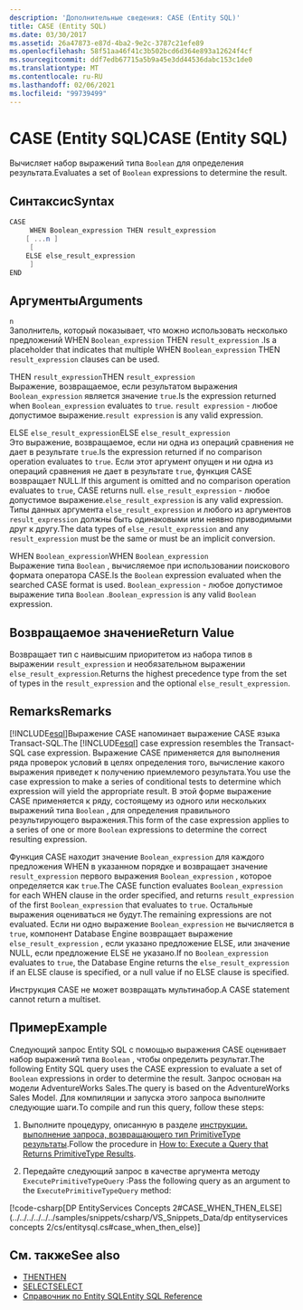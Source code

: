 ```yaml
---
description: 'Дополнительные сведения: CASE (Entity SQL)'
title: CASE (Entity SQL)
ms.date: 03/30/2017
ms.assetid: 26a47873-e87d-4ba2-9e2c-3787c21efe89
ms.openlocfilehash: 58f51aa46f41c3b502bcd6d364e893a12624f4cf
ms.sourcegitcommit: ddf7edb67715a5b9a45e3dd44536dabc153c1de0
ms.translationtype: MT
ms.contentlocale: ru-RU
ms.lasthandoff: 02/06/2021
ms.locfileid: "99739499"
---
```

# <a name="case-entity-sql"></a><span data-ttu-id="f4f98-103">CASE (Entity SQL)</span><span class="sxs-lookup"><span data-stu-id="f4f98-103">CASE (Entity SQL)</span></span>

<span data-ttu-id="f4f98-104">Вычисляет набор выражений типа `Boolean` для определения результата.</span><span class="sxs-lookup"><span data-stu-id="f4f98-104">Evaluates a set of `Boolean` expressions to determine the result.</span></span>  
  
## <a name="syntax"></a><span data-ttu-id="f4f98-105">Синтаксис</span><span class="sxs-lookup"><span data-stu-id="f4f98-105">Syntax</span></span>  
  
```csharp  
CASE  
     WHEN Boolean_expression THEN result_expression
    [ ...n ]
     [
    ELSE else_result_expression
     ]
END  
```  
  
## <a name="arguments"></a><span data-ttu-id="f4f98-106">Аргументы</span><span class="sxs-lookup"><span data-stu-id="f4f98-106">Arguments</span></span>  

 `n`  
 <span data-ttu-id="f4f98-107">Заполнитель, который показывает, что можно использовать несколько предложений WHEN `Boolean_expression` THEN `result_expression` .</span><span class="sxs-lookup"><span data-stu-id="f4f98-107">Is a placeholder that indicates that multiple WHEN `Boolean_expression` THEN `result_expression` clauses can be used.</span></span>  
  
 <span data-ttu-id="f4f98-108">THEN `result_expression`</span><span class="sxs-lookup"><span data-stu-id="f4f98-108">THEN `result_expression`</span></span>  
 <span data-ttu-id="f4f98-109">Выражение, возвращаемое, если результатом выражения `Boolean_expression` является значение `true`.</span><span class="sxs-lookup"><span data-stu-id="f4f98-109">Is the expression returned when `Boolean_expression` evaluates to `true`.</span></span> <span data-ttu-id="f4f98-110">`result expression` - любое допустимое выражение.</span><span class="sxs-lookup"><span data-stu-id="f4f98-110">`result expression` is any valid expression.</span></span>  
  
 <span data-ttu-id="f4f98-111">ELSE `else_result_expression`</span><span class="sxs-lookup"><span data-stu-id="f4f98-111">ELSE `else_result_expression`</span></span>  
 <span data-ttu-id="f4f98-112">Это выражение, возвращаемое, если ни одна из операций сравнения не дает в результате `true`.</span><span class="sxs-lookup"><span data-stu-id="f4f98-112">Is the expression returned if no comparison operation evaluates to `true`.</span></span> <span data-ttu-id="f4f98-113">Если этот аргумент опущен и ни одна из операций сравнения не дает в результате `true`, функция CASE возвращает NULL.</span><span class="sxs-lookup"><span data-stu-id="f4f98-113">If this argument is omitted and no comparison operation evaluates to `true`, CASE returns null.</span></span> <span data-ttu-id="f4f98-114">`else_result_expression` - любое допустимое выражение.</span><span class="sxs-lookup"><span data-stu-id="f4f98-114">`else_result_expression` is any valid expression.</span></span> <span data-ttu-id="f4f98-115">Типы данных аргумента `else_result_expression` и любого из аргументов `result_expression` должны быть одинаковыми или неявно приводимыми друг к другу.</span><span class="sxs-lookup"><span data-stu-id="f4f98-115">The data types of `else_result_expression` and any `result_expression` must be the same or must be an implicit conversion.</span></span>  
  
 <span data-ttu-id="f4f98-116">WHEN `Boolean_expression`</span><span class="sxs-lookup"><span data-stu-id="f4f98-116">WHEN `Boolean_expression`</span></span>  
 <span data-ttu-id="f4f98-117">Выражение типа `Boolean` , вычисляемое при использовании поискового формата оператора CASE.</span><span class="sxs-lookup"><span data-stu-id="f4f98-117">Is the `Boolean` expression evaluated when the searched CASE format is used.</span></span> <span data-ttu-id="f4f98-118">`Boolean_expression` - любое допустимое выражение типа `Boolean` .</span><span class="sxs-lookup"><span data-stu-id="f4f98-118">`Boolean_expression` is any valid `Boolean` expression.</span></span>  
  
## <a name="return-value"></a><span data-ttu-id="f4f98-119">Возвращаемое значение</span><span class="sxs-lookup"><span data-stu-id="f4f98-119">Return Value</span></span>  

 <span data-ttu-id="f4f98-120">Возвращает тип с наивысшим приоритетом из набора типов в выражении `result_expression` и необязательном выражении `else_result_expression`.</span><span class="sxs-lookup"><span data-stu-id="f4f98-120">Returns the highest precedence type from the set of types in the `result_expression` and the optional `else_result_expression`.</span></span>  
  
## <a name="remarks"></a><span data-ttu-id="f4f98-121">Remarks</span><span class="sxs-lookup"><span data-stu-id="f4f98-121">Remarks</span></span>  

 <span data-ttu-id="f4f98-122">[!INCLUDE[esql](../../../../../../includes/esql-md.md)]Выражение CASE напоминает выражение CASE языка Transact-SQL.</span><span class="sxs-lookup"><span data-stu-id="f4f98-122">The [!INCLUDE[esql](../../../../../../includes/esql-md.md)] case expression resembles the Transact-SQL case expression.</span></span> <span data-ttu-id="f4f98-123">Выражение CASE применяется для выполнения ряда проверок условий в целях определения того, вычисление какого выражения приведет к получению приемлемого результата.</span><span class="sxs-lookup"><span data-stu-id="f4f98-123">You use the case expression to make a series of conditional tests to determine which expression will yield the appropriate result.</span></span> <span data-ttu-id="f4f98-124">В этой форме выражение CASE применяется к ряду, состоящему из одного или нескольких выражений типа `Boolean` , для определения правильного результирующего выражения.</span><span class="sxs-lookup"><span data-stu-id="f4f98-124">This form of the case expression applies to a series of one or more `Boolean` expressions to determine the correct resulting expression.</span></span>  
  
 <span data-ttu-id="f4f98-125">Функция CASE находит значение `Boolean_expression` для каждого предложения WHEN в указанном порядке и возвращает значение `result_expression` первого выражения `Boolean_expression` , которое определяется как `true`.</span><span class="sxs-lookup"><span data-stu-id="f4f98-125">The CASE function evaluates `Boolean_expression` for each WHEN clause in the order specified, and returns `result_expression` of the first `Boolean_expression` that evaluates to `true`.</span></span> <span data-ttu-id="f4f98-126">Остальные выражения оцениваться не будут.</span><span class="sxs-lookup"><span data-stu-id="f4f98-126">The remaining expressions are not evaluated.</span></span> <span data-ttu-id="f4f98-127">Если ни одно выражение `Boolean_expression` не вычисляется в `true`, компонент Database Engine возвращает выражение `else_result_expression` , если указано предложение ELSE, или значение NULL, если предложение ELSE не указано.</span><span class="sxs-lookup"><span data-stu-id="f4f98-127">If no `Boolean_expression` evaluates to `true`, the Database Engine returns the `else_result_expression` if an ELSE clause is specified, or a null value if no ELSE clause is specified.</span></span>  
  
 <span data-ttu-id="f4f98-128">Инструкция CASE не может возвращать мультинабор.</span><span class="sxs-lookup"><span data-stu-id="f4f98-128">A CASE statement cannot return a multiset.</span></span>  
  
## <a name="example"></a><span data-ttu-id="f4f98-129">Пример</span><span class="sxs-lookup"><span data-stu-id="f4f98-129">Example</span></span>  

 <span data-ttu-id="f4f98-130">Следующий запрос Entity SQL с помощью выражения CASE оценивает набор выражений типа `Boolean` , чтобы определить результат.</span><span class="sxs-lookup"><span data-stu-id="f4f98-130">The following Entity SQL query uses the CASE expression to evaluate a set of `Boolean` expressions in order to determine the result.</span></span> <span data-ttu-id="f4f98-131">Запрос основан на модели AdventureWorks Sales.</span><span class="sxs-lookup"><span data-stu-id="f4f98-131">The query is based on the AdventureWorks Sales Model.</span></span> <span data-ttu-id="f4f98-132">Для компиляции и запуска этого запроса выполните следующие шаги.</span><span class="sxs-lookup"><span data-stu-id="f4f98-132">To compile and run this query, follow these steps:</span></span>  
  
1. <span data-ttu-id="f4f98-133">Выполните процедуру, описанную в разделе [инструкции. выполнение запроса, возвращающего тип PrimitiveType результаты](../how-to-execute-a-query-that-returns-primitivetype-results.md).</span><span class="sxs-lookup"><span data-stu-id="f4f98-133">Follow the procedure in [How to: Execute a Query that Returns PrimitiveType Results](../how-to-execute-a-query-that-returns-primitivetype-results.md).</span></span>  
  
2. <span data-ttu-id="f4f98-134">Передайте следующий запрос в качестве аргумента методу `ExecutePrimitiveTypeQuery` :</span><span class="sxs-lookup"><span data-stu-id="f4f98-134">Pass the following query as an argument to the `ExecutePrimitiveTypeQuery` method:</span></span>  
  
 [!code-csharp[DP EntityServices Concepts 2#CASE_WHEN_THEN_ELSE](../../../../../../samples/snippets/csharp/VS_Snippets_Data/dp entityservices concepts 2/cs/entitysql.cs#case_when_then_else)]  
  
## <a name="see-also"></a><span data-ttu-id="f4f98-135">См. также</span><span class="sxs-lookup"><span data-stu-id="f4f98-135">See also</span></span>

- [<span data-ttu-id="f4f98-136">THEN</span><span class="sxs-lookup"><span data-stu-id="f4f98-136">THEN</span></span>](then-entity-sql.md)
- [<span data-ttu-id="f4f98-137">SELECT</span><span class="sxs-lookup"><span data-stu-id="f4f98-137">SELECT</span></span>](select-entity-sql.md)
- [<span data-ttu-id="f4f98-138">Справочник по Entity SQL</span><span class="sxs-lookup"><span data-stu-id="f4f98-138">Entity SQL Reference</span></span>](entity-sql-reference.md)

